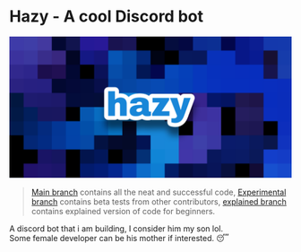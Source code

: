 # Hazy - A cool Discord bot
![Banner image](/images/hazy.png)
> [Main branch](#) contains all the neat and successful code, [Experimental branch](#) contains beta tests from other contributors, [explained branch](#) contains explained version of code for beginners.

A discord bot that i am building, I consider him my son lol.<br>
Some female developer can be his mother if interested. 😴
